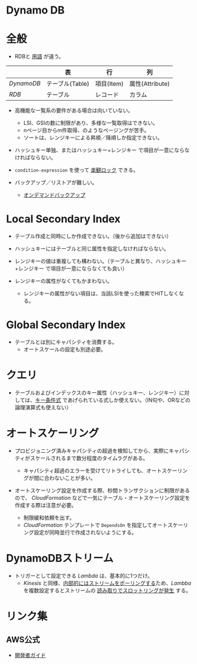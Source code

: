 Dynamo DB
====

# 全般

* RDBと [用語](https://docs.aws.amazon.com/ja_jp/amazondynamodb/latest/developerguide/HowItWorks.CoreComponents.html) が違う。

||表|行|列|
|----|----|----|----|
|*DynamoDB*|テーブル(Table)|項目(Item)|属性(Attribute)|
|*RDB*|テーブル|レコード|カラム|

* 高機能な一覧系の要件がある場合は向いていない。
  * LSI、GSIの数に制限があり、多様な一覧取得はできない。
  * nページ目からm件取得、のようなページングが苦手。
  * ソートは、レンジキーによる昇順／降順しか指定できない。

* ハッシュキー単独、またはハッシュキー+レンジキー で項目が一意にならなければならない。

* `condition-expression` を使って [楽観ロック](https://docs.aws.amazon.com/ja_jp/amazondynamodb/latest/developerguide/Expressions.ConditionExpressions.html#Expressions.ConditionExpressions.SimpleComparisons) できる。

* バックアップ／リストアが難しい。
  * [オンデマンドバックアップ](https://docs.aws.amazon.com/ja_jp/amazondynamodb/latest/developerguide/BackupRestore.html)

# Local Secondary Index

* テーブル作成と同時にしか作成できない。（後から追加はできない）

* ハッシュキーにはテーブルと同じ属性を指定しなければならない。

* レンジキーの値は重複しても構わない。（テーブルと異なり、ハッシュキー+レンジキー で項目が一意にならなくても良い）

* レンジキーの属性がなくてもかまわない。
  * レンジキーの属性がない項目は、当該LSIを使った検索でHITしなくなる。

# Global Secondary Index

* テーブルとは別にキャパシティを消費する。
  * オートスケールの設定も別途必要。

# クエリ

* テーブルおよびインデックスのキー属性（ハッシュキー、レンジキー）に対しては、[キー条件式](https://docs.aws.amazon.com/ja_jp/amazondynamodb/latest/developerguide/Query.html#Query.KeyConditionExpressions) であげられている式しか使えない。（IN句や、ORなどの論理演算式も使えない）

# オートスケーリング

* プロビジョニング済みキャパシティの超過を検知してから、実際にキャパシティがスケールされるまで数分程度のタイムラグがある。
  * キャパシティ超過のエラーを受けてリトライしても、オートスケーリングが間に合わないことが多い。

* オートスケーリング設定を作成する際、秒間トランザクションに制限があるので、 *CloudFormation* などで一気にテーブル・オートスケーリング設定を作成する際は注意が必要。
  * 制限緩和依頼を出す。
  * *CloudFormation* テンプレートで `DependsOn` を指定してオートスケーリング設定が同時並行で作成されないようにする。

# DynamoDBストリーム

* トリガーとして設定できる *Lambda* は、基本的に1つだけ。
  * *Kinesis* と同様、[内部的にはストリームをポーリングする](https://docs.aws.amazon.com/ja_jp/lambda/latest/dg/with-ddb.html)ため、*Lambba* を複数設定するとストリームの [読み取りでスロットリングが発生](https://docs.aws.amazon.com/ja_jp/amazondynamodb/latest/developerguide/Limits.html#limits-dynamodb-streams) する。

# リンク集

## AWS公式

* [開発者ガイド](https://docs.aws.amazon.com/ja_jp/amazondynamodb/latest/developerguide/Introduction.html)
